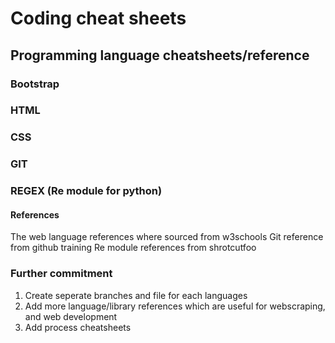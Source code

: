 # Coding cheat sheets
 
## Programming language cheatsheets/reference
### Bootstrap
### HTML
### CSS
### GIT
### REGEX (Re module for python)

#### References
The web language references where sourced from w3schools
Git reference from github training
Re module references from shrotcutfoo

### Further commitment
1. Create seperate branches and file for each languages
2. Add more language/library references which are useful for webscraping, and web development
3. Add process cheatsheets